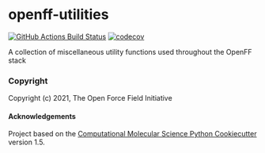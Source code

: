openff-utilities
==============================
[//]: # (Badges)
[![GitHub Actions Build Status](https://github.com/REPLACE_WITH_OWNER_ACCOUNT/openff/workflows/CI/badge.svg)](https://github.com/REPLACE_WITH_OWNER_ACCOUNT/openff/actions?query=workflow%3ACI)
[![codecov](https://codecov.io/gh/REPLACE_WITH_OWNER_ACCOUNT/openff-utilities/branch/master/graph/badge.svg)](https://codecov.io/gh/REPLACE_WITH_OWNER_ACCOUNT/openff-utilities/branch/master)


A collection of miscellaneous utility functions used throughout the OpenFF stack

### Copyright

Copyright (c) 2021, The Open Force Field Initiative


#### Acknowledgements
 
Project based on the 
[Computational Molecular Science Python Cookiecutter](https://github.com/molssi/cookiecutter-cms) version 1.5.
